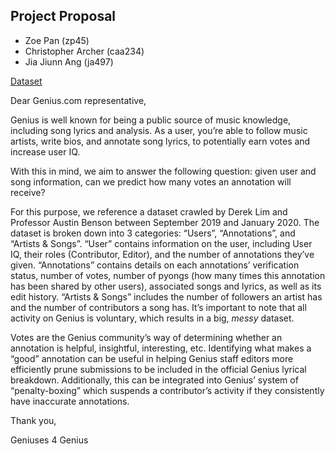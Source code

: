 ## Project Proposal

- Zoe Pan (zp45)
- Christopher Archer (caa234)
- Jia Jiunn Ang (ja497)

[Dataset](https://github.com/cptq/genius-expertise/tree/master/data)

Dear Genius.com representative,

Genius is well known for being a public source of music knowledge, including song lyrics and analysis. As a user, you’re able to follow music artists, write bios, and annotate song lyrics, to potentially earn votes and increase user IQ. 

With this in mind, we aim to answer the following question: given user and song information, can we predict how many votes an annotation will receive?

For this purpose, we reference a dataset crawled by Derek Lim and Professor Austin Benson between September 2019 and January 2020. The dataset is broken down into 3 categories: “Users”, “Annotations”, and “Artists & Songs”. “User” contains information on the user, including User IQ, their roles (Contributor, Editor), and the number of annotations they’ve given. “Annotations” contains details on each annotations’ verification status, number of votes, number of pyongs (how many times this annotation has been shared by other users), associated songs and lyrics, as well as its edit history. “Artists & Songs” includes the number of followers an artist has and the number of contributors a song has. It’s important to note that all activity on Genius is voluntary, which results in a big, _messy_ dataset.

Votes are the Genius community’s way of determining whether an annotation is helpful, insightful, interesting, etc. Identifying what makes a “good”  annotation can be useful in helping Genius staff editors more efficiently prune submissions to be included in the official Genius lyrical breakdown. Additionally, this can be integrated into Genius’ system of “penalty-boxing” which suspends a contributor’s activity if they consistently have inaccurate annotations. 	

Thank you,

Geniuses 4 Genius
